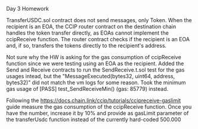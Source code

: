 Day 3 Homework

TransferUSDC.sol contract does not send messages, only Token.
When the recipient is an EOA, the CCIP router contract on the destination chain handles the token transfer directly, as EOAs cannot implement the ccipReceive function. The router contract checks if the recipient is an EOA and, if so, transfers the tokens directly to the recipient's address.

Not sure why the HW is asking for the gas consumption of ccipReceive function since we were testing using an EOA as the recipient. Added the Send and Receive contracts to run the SendReceive.t.sol test for the gas usages intead, but the "MessageExecuted(bytes32, uint64, address, bytes32)" did not match the vm logs for some reason. Took the minimum gas usage of [PASS] test_SendReceiveMin() (gas: 85779) instead. 

Following the https://docs.chain.link/ccip/tutorials/ccipreceive-gaslimit guide measure the gas consumption of the ccipReceive function. Once you have the number, increase it by 10% and provide as gasLimit parameter of the transferUsdc function instead of the currently hard-coded 500.000 
